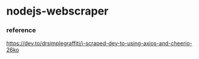 # nodejs-webscraper

### reference
https://dev.to/drsimplegraffiti/i-scraped-dev-to-using-axios-and-cheerio-26ko
